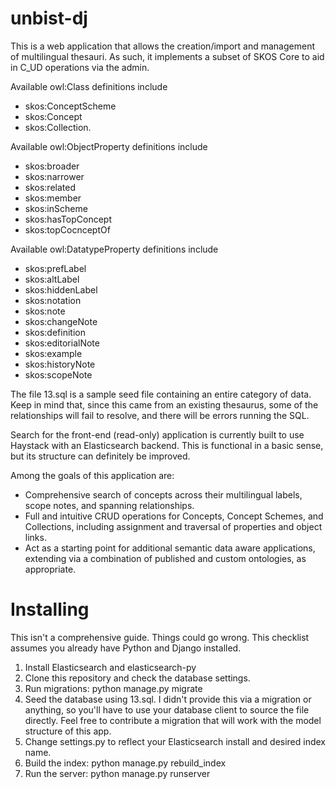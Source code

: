# unbist-dj

This is a web application that allows the creation/import and management of multilingual thesauri. As such, it implements a subset of SKOS Core to aid in C_UD operations via the admin. 

Available owl:Class definitions include 
 * skos:ConceptScheme 
 * skos:Concept 
 * skos:Collection. 

Available owl:ObjectProperty definitions include 
 * skos:broader 
 * skos:narrower
 * skos:related
 * skos:member
 * skos:inScheme
 * skos:hasTopConcept
 * skos:topCocnceptOf

Available owl:DatatypeProperty definitions include 
 * skos:prefLabel
 * skos:altLabel
 * skos:hiddenLabel
 * skos:notation
 * skos:note
 * skos:changeNote
 * skos:definition
 * skos:editorialNote
 * skos:example
 * skos:historyNote
 * skos:scopeNote 

The file 13.sql is a sample seed file containing an entire category of data. Keep in mind that, since this came from an existing thesaurus, some of the relationships will fail to resolve, and there will be errors running the SQL.

Search for the front-end (read-only) application is currently built to use Haystack with an Elasticsearch backend. This is functional in a basic sense, but its structure can definitely be improved. 

Among the goals of this application are:

 * Comprehensive search of concepts across their multilingual labels, scope notes, and spanning relationships.
 * Full and intuitive CRUD operations for Concepts, Concept Schemes, and Collections, including assignment and traversal of properties and object links.
 * Act as a starting point for additional semantic data aware applications, extending via a combination of published and custom ontologies, as appropriate.

# Installing

This isn't a comprehensive guide. Things could go wrong. This checklist assumes you already have Python and Django installed.

1. Install Elasticsearch and elasticsearch-py
2. Clone this repository and check the database settings.
3. Run migrations: python manage.py migrate
4. Seed the database using 13.sql. I didn't provide this via a migration or anything, so you'll have to use your database client to source the file directly. Feel free to contribute a migration that will work with the model structure of this app.
5. Change settings.py to reflect your Elasticsearch install and desired index name.
6. Build the index: python manage.py rebuild_index
7. Run the server: python manage.py runserver
